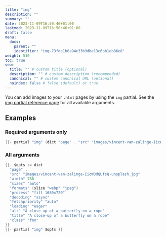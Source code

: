 ```yaml
---
title: "img"
description: ""
summary: ""
date: 2023-11-09T16:50:46+01:00
lastmod: 2023-11-09T16:50:46+01:00
draft: false
menu:
  docs:
    parent: ""
    identifier: "img-73fde1b0a94e33b9dbe13c6bb1eb86e8"
weight: 510
toc: true
seo:
  title: "" # custom title (optional)
  description: "" # custom description (recommended)
  canonical: "" # custom canonical URL (optional)
  noindex: false # false (default) or true
---
```


You can add images to your `.html` pages by using the `img` partial. See the [img partial reference page](/docs/reference/partials/img/) for all available arguments.

## Examples

### Required arguments only

```go
{{- partial "img" (dict "page" . "src" "images/vincent-van-zalinge-IicWDdQUfsQ-unsplash.jpg") }}
```

### All arguments

```go
{{- $opts := dict
  "page" .
  "src" "images/vincent-van-zalinge-IicWDdQUfsQ-unsplash.jpg"
  "width" 768
  "sizes" "auto"
  "formats" (slice "webp" "jpeg")
  "process" "fill 1680x720"
  "decoding" "async"
  "fetchpriority" "auto"
  "loading" "eager"
  "alt" "A close-up of a butterfly on a rope"
  "title" "A close-up of a butterfly on a rope"
  "class" "foo"
}}
{{- partial "img" $opts }}
```
